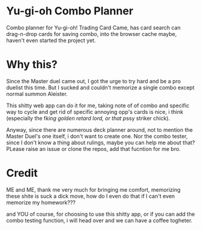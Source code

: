 # Yu-gi-oh Combo Planner
Combo planner for Yu-gi-oh! Trading Card Came, has card search can drag-n-drop cards for saving combo, into the browser cache maybe, haven't even started the project yet.

# Why this?
 Since the Master duel came out, I got the urge to try hard and be a pro duelist this time. But I sucked and couldn't memorize a single combo except normal summon Aleister.
 
 This shitty web app can do it for me, taking note of of combo and specific way to cycle and get rid of specific annoying opp's cards is nice, i think (especially the f*king golden retard lord, or that p*ssy striker chick).

 Anyway, since there are numerous deck planner around, not to mention the Master Duel's one itself, i don't want to create one. Nor the combo tester, since I don't know a thing about rulings, maybe you can help me about that? PLease raise an issue or clone the repos,  add that fucntion for me bro.

# Credit
ME and ME, thank me very much for bringing me comfort, memorizing these shite is suck a dick move, how do I even do that if I can't even memorize my homework???

and YOU of course, for choosing to use this shitty app, or if you can add the combo testing function, i will head over and we can have a coffee togheter.

